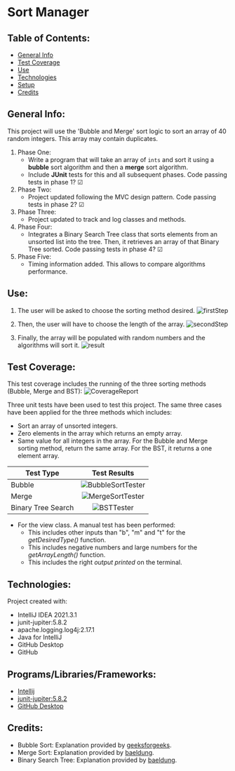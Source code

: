 # Sort Manager

## Table of Contents:

* [General Info](#general-info)
* [Test Coverage](#test-coverage)
* [Use](#use)
* [Technologies](#techonologies)
* [Setup](#setup)
* [Credits](#credits)

## General Info:
This project will use the 'Bubble and Merge' sort logic to sort an array of 40 random integers. This array may contain duplicates.
1. Phase One:
   * Write a program that will take an array of `ints` and sort it using a **bubble** sort algorithm and then a **merge** sort algorithm.
   * Include **JUnit** tests for this and all subsequent phases. Code passing tests in phase 1? &#9745;
2. Phase Two:
   * Project updated following the MVC design pattern. Code passing tests in phase 2? &#9745;
3. Phase Three:
   * Project updated to track and log classes and methods.
4. Phase Four:
   * Integrates a Binary Search Tree class that sorts elements from an unsorted list into the tree. Then, it retrieves an array of that Binary Tree sorted. Code passing tests in phase 4? &#9745;
6. Phase Five:
   * Timing information added. This allows to compare algorithms performance.

## Use:
1. The user will be asked to choose the sorting method desired.
   ![firstStep](https://user-images.githubusercontent.com/63067669/152597459-7dd046e4-7a7d-4177-b871-862eca2ad3dc.png)

2. Then, the user will have to choose the length of the array.
   ![secondStep](https://user-images.githubusercontent.com/63067669/152597473-9b51ad52-f45e-4642-87c8-b736d4e6ed42.png)

3. Finally, the array will be populated with random numbers and the algorithms will sort it.
   ![result](https://user-images.githubusercontent.com/63067669/152597480-a2dde099-cc3b-4c8d-ad74-cf6a464270af.png)

## Test Coverage:

This test coverage includes the running of the three sorting methods (Bubble, Merge and BST):
![CoverageReport](https://user-images.githubusercontent.com/63067669/152597668-bec3de53-f6c4-4ce3-855d-e53c14e7dc17.png)

Three unit tests have been used to test this project. The same three cases have been applied for the three methods which includes:
   * Sort an array of unsorted integers.
   * Zero elements in the array which returns an empty array.
   * Same value for all integers in the array. For the Bubble and Merge sorting method, return the same array. For the BST, it returns a one element array.


| Test Type          | Test Results |
|--------------------|:------------:|
| Bubble             |        ![BubbleSortTester](https://user-images.githubusercontent.com/63067669/152651952-9f591083-d611-4410-b1fb-4a5b9dc1179a.png)      |
| Merge              |   ![MergeSortTester](https://user-images.githubusercontent.com/63067669/152651950-e104fa41-6f5d-4aeb-a749-fdcf2a152480.png)    |
| Binary Tree Search |     ![BSTTester](https://user-images.githubusercontent.com/63067669/152651951-74f1e59d-d3dd-42bf-9b75-8f20501a5475.png)  |

   * For the view class. A manual test has been performed:
     * This includes other inputs than "b", "m" and "t" for the _getDesiredType()_ function.
     * This includes negative numbers and large numbers for the _getArrayLength()_ function.
     * This includes the right _output printed_ on the terminal.

## Technologies:

Project created with:
* IntelliJ IDEA 2021.3.1
* junit-jupiter:5.8.2
* apache.logging.log4j:2.17.1
* Java for IntelliJ
* GitHub Desktop
* GitHub

## Programs/Libraries/Frameworks:
* [Intellij](https://www.jetbrains.com/idea/download/#section=windows)
* [junit-jupiter:5.8.2](https://junit.org/junit5/docs/current/user-guide/)
* [GitHub Desktop](https://desktop.github.com)

## Credits:

* Bubble Sort: Explanation provided by [geeksforgeeks](https://www.geeksforgeeks.org/bubble-sort/).
* Merge Sort: Explanation provided by [baeldung](https://www.baeldung.com/java-merge-sort).
* Binary Search Tree: Explanation provided by [baeldung](https://www.baeldung.com/java-binary-tree).